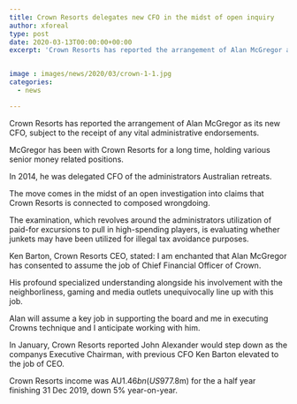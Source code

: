 ```yaml
---
title: Crown Resorts delegates new CFO in the midst of open inquiry
author: xforeal 
type: post
date: 2020-03-13T00:00:00+00:00
excerpt: 'Crown Resorts has reported the arrangement of Alan McGregor as its new CFO, subject to the receipt of any important administrative approvals '


image : images/news/2020/03/crown-1-1.jpg
categories:
  - news

---
```

Crown Resorts has reported the arrangement of Alan McGregor as its new CFO, subject to the receipt of any vital administrative endorsements. 

McGregor has been with Crown Resorts for a long time, holding various senior money related positions. 

In 2014, he was delegated CFO of the administrators Australian retreats. 

The move comes in the midst of an open investigation into claims that Crown Resorts is connected to composed wrongdoing. 

The examination, which revolves around the administrators utilization of paid-for excursions to pull in high-spending players, is evaluating whether junkets may have been utilized for illegal tax avoidance purposes. 

Ken Barton, Crown Resorts CEO, stated: I am enchanted that Alan McGregor has consented to assume the job of Chief Financial Officer of Crown. 

His profound specialized understanding alongside his involvement with the neighborliness, gaming and media outlets unequivocally line up with this job. 

Alan will assume a key job in supporting the board and me in executing Crowns technique and I anticipate working with him. 

In January, Crown Resorts reported John Alexander would step down as the companys Executive Chairman, with previous CFO Ken Barton elevated to the job of CEO. 

Crown Resorts income was AU$1.46bn (US$977.8m) for the a half year finishing 31 Dec 2019, down 5&percnt; year-on-year.